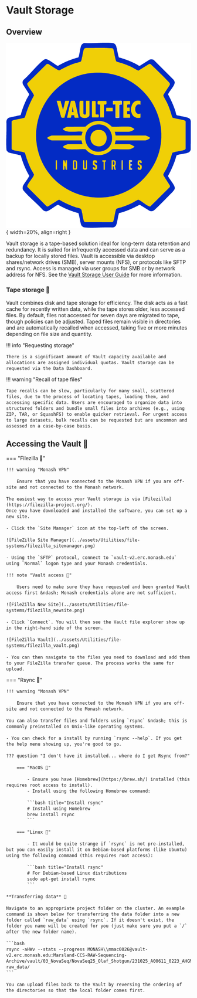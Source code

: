 # Vault Storage

## Overview

![VaultTec](../assets/Utilities/file-systems/vaulttec_logo2.png){ width=20%, align=right }

Vault storage is a tape-based solution ideal for long-term data retention and redundancy. It is suited for infrequently accessed data and can serve as a backup for locally stored files. Vault is accessible via desktop shares/network drives (SMB), server mounts (NFS), or protocols like SFTP and rsync. Access is managed via user groups for SMB or by network address for NFS. See the [Vault Storage User Guide](https://docs.erc.monash.edu/RDSM/UserGuides/VaultStorageUserGuide) for more information.


### Tape storage 📼

Vault combines disk and tape storage for efficiency. The disk acts as a fast cache for recently written data, while the tape stores older, less accessed files. By default, files not accessed for seven days are migrated to tape, though policies can be adjusted. Taped files remain visible in directories and are automatically recalled when accessed, taking five or more minutes depending on file size and quantity.

!!! info "Requesting storage"

    There is a significant amount of Vault capacity available and allocations are assigned individual quotas. Vault storage can be requested via the Data Dashboard.

!!! warning "Recall of tape files"

    Tape recalls can be slow, particularly for many small, scattered files, due to the process of locating tapes, loading them, and accessing specific data. Users are encouraged to organize data into structured folders and bundle small files into archives (e.g., using ZIP, TAR, or SquashFS) to enable quicker retrieval. For urgent access to large datasets, bulk recalls can be requested but are uncommon and assessed on a case-by-case basis.

## Accessing the Vault 🏦

=== "Filezilla 🦖"

    !!! warning "Monash VPN"

        Ensure that you have connected to the Monash VPN if you are off-site and not connected to the Monash network.
    
    The easiest way to access your Vault storage is via [Filezilla](https://filezilla-project.org/).
    Once you have downloaded and installed the software, you can set up a new site.

    - Click the `Site Manager` icon at the top-left of the screen.

    ![FileZilla Site Manager](../assets/Utilities/file-systems/filezilla_sitemanager.png)

    - Using the `SFTP` protocol, connect to `vault-v2.erc.monash.edu` using `Normal` logon type and your Monash credentials.

    !!! note "Vault access 🔐"

        Users need to make sure they have requested and been granted Vault access first &ndash; Monash credentials alone are not sufficient.

    ![FileZilla New Site](../assets/Utilities/file-systems/filezilla_newsite.png)

    - Click `Connect`. You will then see the Vault file explorer show up in the right-hand side of the screen.

    ![FileZilla Vault](../assets/Utilities/file-systems/filezilla_vault.png)

    - You can then navigate to the files you need to download and add them to your FileZilla transfer queue. The process works the same for upload.

=== "Rsync 🔄"

    !!! warning "Monash VPN"

        Ensure that you have connected to the Monash VPN if you are off-site and not connected to the Monash network.

    You can also transfer files and folders using `rsync` &ndash; this is commonly preinstalled on Unix-like operating systems.

    - You can check for a install by running `rsync --help`. If you get the help menu showing up, you're good to go.
    
    ??? question "I don't have it installed... where do I get Rsync from?"

        === "MacOS 🍎"

            - Ensure you have [Homebrew](https://brew.sh/) installed (this requires root access to install).
            - Install using the following Homebrew command:

            ```bash title="Install rsync"
            # Install using Homebrew
            brew install rsync
            ```

        === "Linux 🐧"

            - It would be quite strange if `rsync` is not pre-installed, but you can easily install it on Debian-based platforms (like Ubuntu) using the following command (this requires root access):
            
            ```bash title="Install rsync"
            # For Debian-based Linux distributions
            sudo apt-get install rsync
            ```
    
    **Transferring data** 🚛

    Navigate to an appropriate project folder on the cluster. An example command is shown below for transferring the data folder into a new folder called `raw_data` using `rsync`. If it doesn't exist, the folder you name will be created for you (just make sure you put a `/` after the new folder name).

    ```bash
    rsync -aHWv --stats --progress MONASH\\mmac0026@vault-v2.erc.monash.edu:Marsland-CCS-RAW-Sequencing-Archive/vault/03_NovaSeq/NovaSeq25_Olaf_Shotgun/231025_A00611_0223_AHGMNNDRX2/ raw_data/
    ```

    You can upload files back to the Vault by reversing the ordering of the directories so that the local folder comes first.
